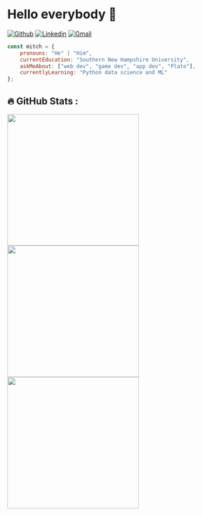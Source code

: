 # Hello everybody 👋 

[![Github](https://img.shields.io/badge/-Github-000?style=flat&logo=Github&logoColor=white)](https://github.com/mazarinno)
[![Linkedin](https://img.shields.io/badge/-LinkedIn-blue?style=flat&logo=Linkedin&logoColor=white)](https://www.linkedin.com/in/mitch-sfakianos-7758a8132/)
[![Gmail](https://img.shields.io/badge/-Gmail-c14438?style=flat&logo=Gmail&logoColor=white)](mailto:mcsfakianos@gmail.com)

```javascript
const mitch = {
    pronouns: "He" | "Him",
    currentEducation: "Southern New Hampshire University",
    askMeAbout: ["web dev", "game dev", "app dev", "Plato"],
    currentlyLearning: "Python data science and ML"
};
```



## :fire: GitHub Stats :
<div>
<a href="https://github.com/anuraghazra/github-readme-stats"><img src="https://github-readme-stats.vercel.app/api?username=mazarinno&theme=dark&show_icons=true" width="300" /></a>
<a href="https://github.com/anuraghazra/github-readme-stats"><img src="https://github-readme-stats.vercel.app/api/top-langs/?username=mazarinno&theme=dark&layout=compact&show_icons=true" width="300"/></a>
<a href="https://git.io/streak-stats"><img src="http://github-readme-streak-stats.herokuapp.com?user=mazarinno&theme=highcontrast&hide_border=true" width="300" /></a>
</div>
